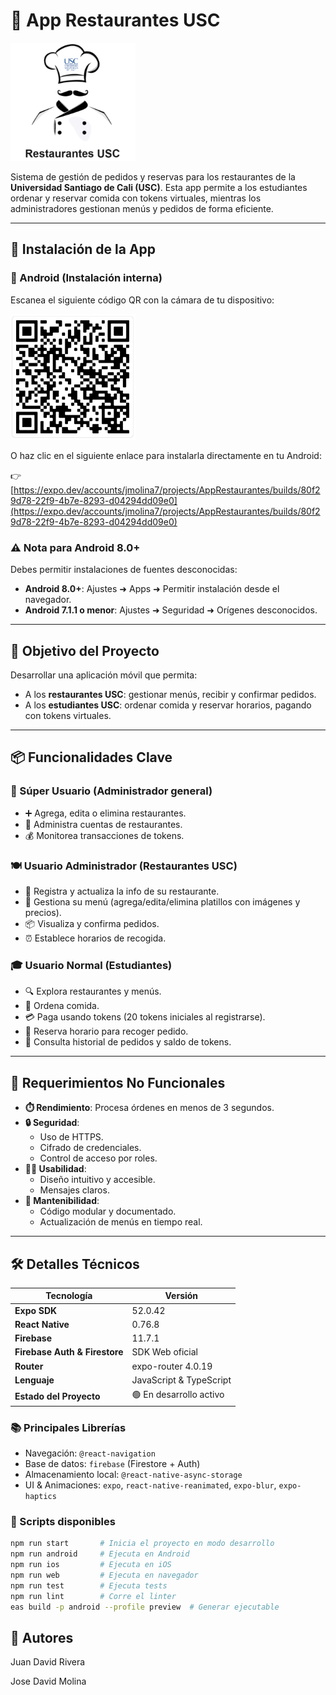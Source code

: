 # 📱 App Restaurantes USC

<img src="./LOGO.PNG" alt="Logo App" width="200"/>

Sistema de gestión de pedidos y reservas para los restaurantes de la **Universidad Santiago de Cali (USC)**. Esta app permite a los estudiantes ordenar y reservar comida con tokens virtuales, mientras los administradores gestionan menús y pedidos de forma eficiente.

---

## 🚀 Instalación de la App

### 📲 Android (Instalación interna)
 
Escanea el siguiente código QR con la cámara de tu dispositivo:

<img src="./QR.PNG" alt="QR Code" width="200"/>

O haz clic en el siguiente enlace para instalarla directamente en tu Android:

👉 [https://expo.dev/accounts/jmolina7/projects/AppRestaurantes/builds/80f29d78-22f9-4b7e-8293-d04294dd09e0](https://expo.dev/accounts/jmolina7/projects/AppRestaurantes/builds/80f29d78-22f9-4b7e-8293-d04294dd09e0)

### ⚠️ Nota para Android 8.0+
Debes permitir instalaciones de fuentes desconocidas:
- **Android 8.0+**: Ajustes ➜ Apps ➜ Permitir instalación desde el navegador.
- **Android 7.1.1 o menor**: Ajustes ➜ Seguridad ➜ Orígenes desconocidos.

---

## 🎯 Objetivo del Proyecto

Desarrollar una aplicación móvil que permita:
- A los **restaurantes USC**: gestionar menús, recibir y confirmar pedidos.
- A los **estudiantes USC**: ordenar comida y reservar horarios, pagando con tokens virtuales.

---

## 📦 Funcionalidades Clave

### 👑 Súper Usuario (Administrador general)
- ➕ Agrega, edita o elimina restaurantes.
- 👥 Administra cuentas de restaurantes.
- 💰 Monitorea transacciones de tokens.

### 🍽️ Usuario Administrador (Restaurantes USC)
- 📄 Registra y actualiza la info de su restaurante.
- 🍲 Gestiona su menú (agrega/edita/elimina platillos con imágenes y precios).
- 📦 Visualiza y confirma pedidos.
- ⏰ Establece horarios de recogida.

### 🎓 Usuario Normal (Estudiantes)
- 🔍 Explora restaurantes y menús.
- 🛒 Ordena comida.
- 💳 Paga usando tokens (20 tokens iniciales al registrarse).
- 📅 Reserva horario para recoger pedido.
- 📜 Consulta historial de pedidos y saldo de tokens.

---

## 🔐 Requerimientos No Funcionales

- **⏱️ Rendimiento**: Procesa órdenes en menos de 3 segundos.
- **🔒 Seguridad**:
  - Uso de HTTPS.
  - Cifrado de credenciales.
  - Control de acceso por roles.
- **🧑‍💻 Usabilidad**:
  - Diseño intuitivo y accesible.
  - Mensajes claros.
- **🔧 Mantenibilidad**:
  - Código modular y documentado.
  - Actualización de menús en tiempo real.

---

## 🛠️ Detalles Técnicos

| Tecnología            | Versión      |
| --------------------- | ------------ |
| **Expo SDK**          | 52.0.42      |
| **React Native**      | 0.76.8       |
| **Firebase**          | 11.7.1       |
| **Firebase Auth & Firestore** | SDK Web oficial |
| **Router**            | expo-router 4.0.19 |
| **Lenguaje**          | JavaScript & TypeScript |
| **Estado del Proyecto** | 🟢 En desarrollo activo |

### 📚 Principales Librerías
- Navegación: `@react-navigation`
- Base de datos: `firebase` (Firestore + Auth)
- Almacenamiento local: `@react-native-async-storage`
- UI & Animaciones: `expo`, `react-native-reanimated`, `expo-blur`, `expo-haptics`

### 📜 Scripts disponibles
```bash
npm run start       # Inicia el proyecto en modo desarrollo
npm run android     # Ejecuta en Android
npm run ios         # Ejecuta en iOS
npm run web         # Ejecuta en navegador
npm run test        # Ejecuta tests
npm run lint        # Corre el linter
eas build -p android --profile preview  # Generar ejecutable 
```

## 👫 Autores
Juan David Rivera

Jose David Molina
